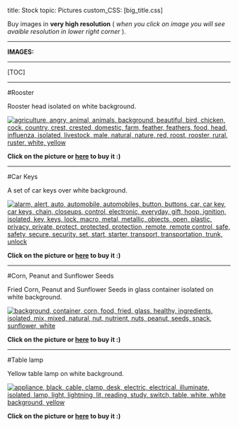 title: Stock
topic: Pictures
custom_CSS: [big_title.css]

<script type="text/javascript" src="https://gumroad.com/js/gumroad.js"></script>

Buy images in **very high resolution** ( *when you click on image you will see avaible resolution in lower right corner* ).

---

**IMAGES:**

---

[TOC]

---

#Rooster

[Rooster]: http://gum.co/rooster 'Buy: Rooster'

Rooster head isolated on white background. 

[![agriculture, angry, animal, animals, background, beautiful, bird, chicken, cock, country, crest, crested, domestic, farm, feather, feathers, food, head, influenza, isolated, livestock, male, natural, nature, red, roost, rooster, rural, ruster, white, yellow](http://farm9.staticflickr.com/8102/8579405430_af433b6c93_h.jpg)][Rooster]

**Click on the picture or [**here**][Rooster] to buy it :)**

---

#Car Keys

[CarKeys]: http://gum.co/car_keys 'Buy: Car Keys'

A set of car keys over white background.

[![alarm, alert, auto, automobile, automobiles, button, buttons, car, car key, car keys, chain, closeups, control, electronic, everyday, gift, hoop, ignition, isolated, key, keys, lock, macro, metal, metallic, objects, open, plastic, privacy, private, protect, protected, protection, remote, remote control, safe, safety, secure, security, set, start, starter, transport, transportation, trunk, unlock](http://farm9.staticflickr.com/8388/8578351707_7cc7df3c2d_h.jpg)][CarKeys]

**Click on the picture or [**here**][CarKeys] to buy it :)**

---

#Corn, Peanut and Sunflower Seeds

[seeds]: http://gum.co/seeds 'Buy: Corn, Peanut and Sunflower Seeds'

Fried Corn, Peanut and Sunflower Seeds in glass container isolated on white background.

[![background, container, corn, food, fried, glass, healthy, ingredients, isolated, mix, mixed, natural, nut, nutrient, nuts, peanut, seeds, snack, sunflower, white](http://farm9.staticflickr.com/8374/8579439978_7af5731519_h.jpg)][seeds]

**Click on the picture or [**here**][seeds] to buy it :)**

---

#Table lamp

[TableLamp]: http://gum.co/table_lamp 'Buy: Table lamp'

Yellow table lamp on white background. 

[![appliance, black, cable, clamp, desk, electric, electrical, illuminate, isolated, lamp, light, lightning, lit, reading, study, switch, table, white, white background, yellow](http://farm9.staticflickr.com/8386/8579445336_93332c8047_h.jpg)][TableLamp]

**Click on the picture or [**here**][TableLamp] to buy it :)**


